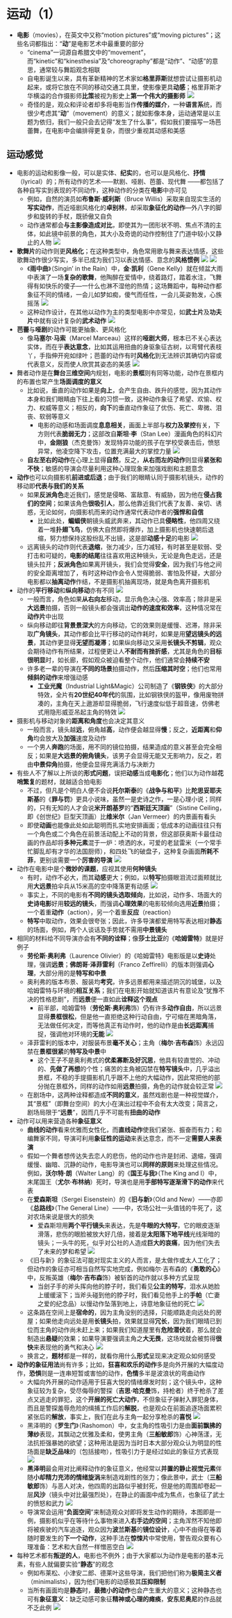 # 运动（1）
* **电影**（movies），在英文中又称“motion pictures”或“moving pictures”；这些名词都指出：“**动**”是电影艺术中最重要的部分
  * “cinema”一词源自希腊文中的“movement”，而“kinetic”和“kinesthesia”及“choreography”都是“动作”、“动感”的意思，通常较与舞蹈观念相联
  * 自电影诞生以来，具有革新精神的艺术家如**格里菲斯**就想尝试让摄影机动起来，或将它放在不同的移动交通工具里，使影像更具**动感**；格里菲斯才华横溢的合作摄影师**比策**被视为影史上**第一个伟大的摄影师**
![](images/比策.png)
  * 奇怪的是，观众和评论者却多将电影当作**传播的媒介**，一种**语言系**统，而很少考虑其“**动**”（movement）的意义；就如影像本身，运动通常是以主题为依归，我们一般只会去记得“发生了什么事”，假如我们要描写一场芭蕾舞，在电影中会编排得更复杂，而很少重视其动感和美感
## 运动感觉
* 电影的运动和影像一般，可以是实体、**纪实**的，也可以是风格化、**抒情**（lyrical）的；所有动作的艺术——默剧、哑剧、芭蕾、现代舞 ——都包括了各种自写实到表现的不同动作，这种动作的分类在**电影**中亦可见
  * 例如，自然的演员如**布鲁斯·威利斯**（Bruce Willis）采取来自现实生活的**写实动作**，而近哑剧风格化的**卓别林**，却采取**象征化的动作**—外八字的脚步和旋转的手杖，既骄傲又自负
  * 动作通常都会**与主影像造成对比**，即使其为一团形状不明、焦点不清的主体，如此镜中前景的角色，其大小及奇诡的动作控制住了门道中较小又静止的人物
![](images/恶狼.png)
* **歌舞片**的动作则更**风格化**；在这种类型中，角色常用歌与舞来表达情感，这些歌舞动作很少写实，多半已成为我们习以表达情感、意念的**风格惯例**
![](images/舞蹈.png)
![](images/追舰记.png)
  * 《**雨中曲**》（Singin’ in the Rain）中，**金·凯利**（Gene Kelly）就在倾盆大雨中表演了一场**复杂的歌舞**，他陶醉在爱情中，绕着路灯，踏着水注，飞舞得有如快乐的傻子—一什么也淋不湿他的热情；这场舞蹈中，每种动作都象征不同的情绪，一会儿如梦如痴，傻气而任性，一会儿英姿勃发，心族摇荡
![](images/Singin’%20in%20the%20Rain.jpg)
  * 这种动作设计，在其他以动作为主的类型电影中亦常见，如**武士片**及**功夫片**中就有设计复杂的**武术动作**
![](images/龙争虎斗.png)
* **芭蕾**与**哑剧**的动作可能更抽象、更风格化
  * 像**马塞尔·马索**（Marcel Marceau）这样的**哑剧大师**，根本已不关心表达实体，而在乎**表达意念**，比如其运用扭曲的身驱象征古树，以弯臂代表枝丫，手指伸开宛如绿叶；芭蕾的动作有时**风格化**到无法辨识其确切内容或代表意义，反而使人欣赏其姿态的美感
![](images/Marcel%20Marceau.jpg)
* 舞者动作是在**舞台三维空间**内规划，电影的**景框**则有同等功能，动作在景框内的布置也常产生**场面调度的意义**
  * 比如说，垂直的动作如果是**向上**，会产生自由、跌升的感觉，因为其动作本身和我们眼睛由下往上看的习惯一致，这种动作象征了希望、欢愉、权力、权威等意义；相反的，**向下**的垂直动作象征了优伤、死亡、卑微、泪丧、软弱等意义    
    * 电影的动感和场面调度**息息相关**，画面上半部与**权力及掌控**有关，下方则代表**脆弱无力**；这部改自**斯坦·李**（Stan Lee）漫画角色的科幻片中，**金刚狼**（杰克曼饰）发现特异功能的孩子在学校受袭击后，愤怒异常，他凌空降下攻击，位置充满最大的掌控力量
![](images/X战警2.png)
  * **自左至右的动作**在心理上显得**自然**，反之，**从右而左的动作**则显得**紧张和不快**；敏感的导演会尽量利用这种心理现象来加强戏剧和主题意念
* **动作**也可以向摄影机**前进或后退**；由于我们的眼睛认同于摄影机镜头，动作的移动即**代表与我们的关系**
  * 如果**反派角色**走近我们，感觉是侵略、富敌意、有威胁，因为他在**侵占我们的空间**；如果该角色**很吸引人**，那么他靠近我们代表了友善、亲切、诱惑，无论如何，向摄影机而来的动作通常代表动作者的**强悍和自信**
    * 比如此处，**蝙蝠侠**朝镜头威武奔来，其动作已具**侵略性**，他四周又绕着一堆**扑翅飞鸟**，仿佛大自然即将爆炸，加上摄影机也快速朝后退缩，努力想保持这股纷乱不出镜，这是部**动感十足**的电影
![](images/蝙蝠侠：侠影之谜.png)
  * 远离镜头的动作则代表**退缩**，张力减少，压力减轻，有时甚至是软弱、受打击和可疑的，**电影的结尾**往往喜欢用这种镜头，无论是角色走远，还是镜头拉开；**反派角色**如果离开镜头，我们会觉得**安全**，因为我们与他之间的安全距离增加了，有时这种动作会令人觉得脆弱、害怕及怀疑，大部分电影都以**抽离动作**作结，不是摄影机抽离现场，就是角色离开摄影机
* 动作的**平行移动**和**纵向移动**亦有不同
![](images/罗拉快跑.png)
  * 一般而言，角色如果**从右向左**移动，显示角色决心强、效率高；除非是采**大远景**拍摄，否则一般镜头都会强调出**动作的速度和效率**，这种情况常在**动作片**中出现
  * 纵向移动即往**背景景深大**的方向移动，它的效果则是缓慢、迟滞，除非采取**广角镜头**，其动作都会比平行移动的动作耗时，如果是用**望远镜头的远景**，其动作更显得**无望而凝滞**；如果纵向移动又采用**长镜头不剪辑**，观众会期待动作有所结果，过程便更让人**不耐而有挫折感**，尤其是角色的**目标很明显**时，如长廊，假如观众被迫看整个动作，他们通常会**持续不安**
  * 许多老一辈的导演在**不同的场景**拍摄动作，然后**压缩其时空**；他们也常用**倾斜的动作**来增强动感
    * **工业光魔**（Industrial Light&Magic）公司制造了《**钢铁侠**》的大部分特效，全片有**20世纪40年代**的氛围，比如钢铁侠的盔甲，像用废物拼凑的，主角在天上遨游却显得脆弱，飞行速度似低于超音速，仿佛老式用隐形威亚吊起主角的特效
![](images/钢铁侠.png)
* 摄影机与移动对象的**距离和角度**也会决定其意义
  * 一般而言，镜头越**远**，俯角越**高**，动作便会越显得**慢**；反之，**近距离**和**仰角**均会放大及**加强**速度及动作
  * 一个男人**奔跑**的场面，用不同的镜位拍摄，结果造成的意义甚至会完全相反；如果是**大远景的俯角镜头**，该男子会显得无能又无影响力，反之，若由**中景仰角**拍摄，他便会显得充满活力与决断力
* 有些人不了解以上所谈的**形式问题**，误把**动感**当成**电影化**；他们以为动作越**花哨繁复**的题材，就越适合拍电影
  * 不过，但凡是个明白人便不会说**托尔斯泰**的《**战争与和平**》比**陀思妥耶夫斯基**的《**罪与罚**》更具小说味，虽然一是史诗之作，一是心理小说；同样的，只有无知的人才会说**米开朗基罗**的“**西斯廷天顶画**”（Sistine Ceiling，即《创世纪》巨型天顶画）比**维米尔**（Jan Vermeer）的内景画有看头
  * 即使**动画**也能像此处如此聪明而扎实地安排画面；低成本的动画往往只有一个角色或二个角色在前景活动配上不动的背景，但这部获奥斯卡最佳动画的作品却将**多种元素**混于一炉：喷洒的水，可爱的老鼠雷米（一个常手忙脚乱却有才华的法国厨师），和四处飞的破盘子，这种复杂画面**所耗不菲**，更别谈需要一个**厉害的导演**
![](images/美食总动员.png)
* 动作在电影中是个**微妙的课题**，应视其使用**何种镜头**
  * 有时，动作不必大，而其**动感**更大；例如，以**特写**拍摄眼泪流过面颊就比用**大远景**拍伞兵从15米高的空中降落更有动感
![](images/相对.png)
  * 事实上，不同的电影有**不同的镜头选取倾向**，比如说，动作多、场面大的**史诗电影**好用**较远的镜头**，而强调**心理效果**的电影较倾向选用**近景**拍摄；一个着重**动作**（action），另一个着重**反应**（reaction）
  * **特写**中取动作，效果会很夸张；因此，许多导演都爱用特写表达相对**静态**的场面，例如，两个人谈话及手势就不需用**中景镜头**
* 相同的材料给不同导演亦会有**不同的诠释**；像**莎士比亚**的《**哈姆雷特**》就是好例子
  * **劳伦斯·奥利弗**（Laurence Olivier）的《哈姆雷特》电影版是以**史诗**处理，强调**远景**；**佛朗哥·泽菲雷利**（Franco Zeffirelli）的版本则强调**心理**，大部分用的是**特写和中景**
  * 奥利弗的版本布景、服装均**考究**，许多远景都用来描述阴沉的城堡，以及哈姆雷特与环境的**相互关系**；我们在电影开始就知道该片有意论及“犹豫不决的性格悲剧”，而**远景**便一直如此**诠释这个观点**
    * 前半部，哈姆雷特（**劳伦斯·奥利弗**饰）仍有许多**动作自由**，所以远景显得**景框很松**，但是他一直拒绝这种行动自由，宁可缩在黑暗角落，无法做任何决定，而等他真正有动作时，他的动作是由**长远距离**捕捉，强调他对环境的**无能**
![](images/Laurence%20Olivier.jpg)
  * 泽菲雷利的版本中，对服装布景**毫不关心**；主角（**梅尔·吉布森**饰）永远囚禁在**景框很紧**的**特写及中景**中
    * 这个王子不是奥利弗式的**优柔寡断及好沉思**，他具有较直觉的、冲动的、**先做了再想**的个性；痛苦的主角被囚禁在**特写镜头**中，几乎溢出景框，不稳的手提摄影机几乎跟不上他的大幅动作，因此常把他的部分抛在景框外，同样的动作如用**远景**拍摄，角色的动作就会较正常
![](images/哈姆雷特2.png)
  * 在剧场中，这两种诠释都造成**不同的意义**，虽然戏剧也是一种视觉媒介，其“景框”（即舞台空间）的大小在演出过程中不会有太大改变；简言之，剧场局限于“**远景**”，因而几乎不可能有**扭曲的动作**
* 动作可以用来营造各种**象征意义**
  * **曲线的动作**看来优雅而女性化，而**直线动作**使我们紧张、振奋而有力；和编舞家不同，导演可利用**象征性的运动**来表达意念，而不一定**需要人来表演**
  * 假如一个舞者想传达失去恋人的悲伤，他的动作也许是封闭、退缩，强调缓慢、幽暗、沉静的动作，电影导演也可以**同样的原则**来处理这些情况。例如，**沃尔特·朗**（Walter Lang）的《**国王与我**》（The King and I）中，末尾国王（**尤尔·布林纳**）死时，导演也是用**手部特写逐渐滑下的动作**来代表
  * 在**爱森斯坦**（Sergei Eisenstein）的《**旧与新**》（Old and New）——亦即《**总路线**》（The General Line）——中，农场公社一头值钱的牛死了，这对农场来说是很大的损失
    * 爱森斯坦用**两个平行镜头**来表达，先是**牛眼的大特写**，它的眼皮逐渐滑落，悲伤的眼脸被放大好几倍，接着是**太阳落下地平线**光线渐暗的镜头；一头牛的死，似乎对公社的人造成**巨大的哀痛**，因为他们失去了未来的梦和希望
![](images/The%20General%20Line.jpg)
  * 《旧与新》的象征法可能对现实主义的人而言，是太做作或太人工化了；但动作的象征亦可相当自然写实地完成，例如梅尔·吉布森的《**勇敢的心**》中，反叛英雄（**梅尔·吉布森**饰）被斩首的动作就以多种方式呈现
    * 当刽子手的斧头挥向他的脖子时，我们看见**公主的特写**，泪水从她脸上缓缓滚下；当斧头碰到他的脖子时，我们看见他手上的**手帕**（亡妻之爱的纪念品）以慢动作坠落到地上，诗意地象征他的死亡
![](images/勇敢的心.jpg)
  * 这条路在空间上是**宿命的**，因为主角没别的选择，只能顺路走向远处的房屋；如果他走向远处是用**长镜头**拍，效果就显得**冗长**，因为我们眼晴已到位而主角的动作尚未赶上来；如果我们知道屋里有**危险潜伏**着，那么就会制造出**悬疑**的效果；如果导演要强调主角之**大无畏**，这场戏就会被剪得**很快**来表现他的勇气和决心
![](images/真相大白.png)
  * 换言之，**题材**都是一样的，就看你用什么**形式**呈现来决定观众如何感受
* **动作的象征用法**尚有许多；比如，**狂喜和欢乐的动作**多是向外开展的大幅度动作，**恐惧**则是一连串短暂或害怕的动作，**色情**多半是波浪状的弯曲动作
  * 大幅向外开展的动作适用于狂喜大悦的情绪爆发时刻；这个镜头中，这种象征较为复杂，受尽侮辱的警探（**吉思·哈克曼**饰，持枪者）终于枪杀了差点又逃走的罪犯，这个**开展的死亡大动作**，不但象征子弹射入罪犯身体，而且是警探羞辱危险的缉捕工作后的**解脱**，也是观众在前面追逐场面累积紧张后的**解放**，事实上，我们在此与主角一起分享枪杀的**喜悦**
![](images/法国贩毒网.png)
  * 黑泽明的《**罗生门**》（Rashomon）中，女主角的性吸引力是由**面前飘拂的薄纱**表现，其飘动之优雅及柔和，使男主角（**三船敏郎**饰）心神荡漾，无法抗拒强暴她的欲望；这种用法是因为当时日本大部分观众认为明显的性场面是**缺乏品味**的（包括接吻），性吸引力于是经过如此的象征方式表现
![](images/Rashomon.jpg)
  * **黑泽明**最会用对比阐释动作的象征意义，他经常以**并置的静止视觉元素**伴随**小却精力充沛的情绪旋涡**来制造戏剧性的张力；像此景中，武士（**三船敏郎**饰）与恶人对决，他四周的出路似乎被封死，但是他的周围却卷起一层**风沙**（镜头中对比最强烈处），在静止的画面中成为焦点，也象征了武士的愤怒和武力
![](images/用心棒.png)
  * 导演常会运用“**负面空间**”来制造观众对即将发生动作的期待，本图即是一例，摄影机似乎在等待什么事物来进入**右手边的空间**；主角浑然不知他即将被疾驶的汽车追逐，观众因为**波兰斯基**的**镜位设计**，心中不由得在等着随时要发生的**下一个动作**，这种手法在**惊悚片**中常使用，警告观众要有心理准备：艺术和大自然一样憎恶空白
![](images/惊狂记.png)
* 每种艺术都有**叛逆的人**，电影也不例外；由于大家都以为动作是电影的基本元素，有些人就偏要实验“**静态**”的观念
  * 例如布莱松、小津安二郎、德莱叶这些导演，我们把他们称为**极简主义者**（minimalists），因为他们电影的动感极其**压抑限制**
  * 当所有画面均是**静态**时，**最微小的动作**也会产生重大的意义；这种静态也可有**象征意义**：缺乏动感可象征**精神或心理的瘫痪**，**安东尼奥尼**的作品就不乏此例
![](images/安东尼奥尼.png)